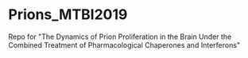 # Prions_MTBI2019
Repo for "The Dynamics of Prion Proliferation in the Brain Under the Combined Treatment of Pharmacological Chaperones and Interferons"
